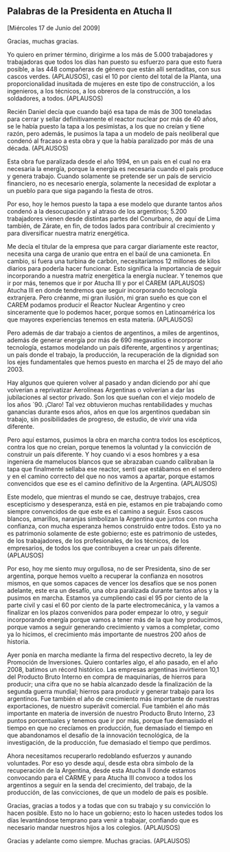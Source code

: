 Palabras de la Presidenta en Atucha II
--------------------------------------

[Miércoles 17 de Junio del 2009]

Gracias, muchas gracias.

Yo quiero en primer término, dirigirme a los más de 5.000 trabajadores y
trabajadoras que todos los días han puesto su esfuerzo para que esto
fuera posible, a las 448 compañeras de género que están allí sentaditas,
con sus cascos verdes. (APLAUSOS), casi el 10 por ciento del total de la
Planta, una proporcionalidad inusitada de mujeres en este tipo de
construcción, a los ingenieros, a los técnicos, a los obreros de la
construcción, a los soldadores, a todos. (APLAUSOS)

Recién Daniel decía que cuando bajó esa tapa de más de 300 toneladas
para cerrar y sellar definitivamente el reactor nuclear por más de 40
años, se le había puesto la tapa a los pesimistas, a los que no creían y
tiene razón, pero además, le pusimos la tapa a un modelo de país
neoliberal que condenó al fracaso a esta obra y que la había paralizado
por más de una década. (APLAUSOS)

Esta obra fue paralizada desde el año 1994, en un país en el cual no era
necesaria la energía, porque la energía es necesaria cuando el país
produce y genera trabajo. Cuando solamente se pretende ser un país de
servicio financiero, no es necesario energía, solamente la necesidad de
explotar a un pueblo para que siga pagando la fiesta de otros.

Por eso, hoy le hemos puesto la tapa a ese modelo que durante tantos
años condenó a la desocupación y al atraso de los argentinos; 5.200
trabajadores vienen desde distintas partes del Conurbano, de aquí de
Lima también, de Zárate, en fin, de todos lados para contribuir al
crecimiento y para diversificar nuestra matriz energética.

Me decía el titular de la empresa que para cargar diariamente este
reactor, necesita una carga de uranio que entra en el baúl de una
camioneta. En cambio, si fuera una turbina de carbón, necesitaríamos 12
millones de kilos diarios para poderla hacer funcionar. Esto significa
la importancia de seguir incorporando a nuestra matriz energética la
energía nuclear. Y tenemos que ir por más, tenemos que ir por Atucha III
y por el CAREM (APLAUSOS) Atucha III en donde tendremos que seguir
incorporando tecnología extranjera. Pero créanme, mi gran ilusión, mi
gran sueño es que con el CAREM podamos producir el Reactor Nuclear
Argentino y creo sinceramente que lo podemos hacer, porque somos en
Latinoamérica los que mayores experiencias tenemos en esta materia.
(APLAUSOS)

Pero además de dar trabajo a cientos de argentinos, a miles de
argentinos, además de generar energía por más de 690 megavatios e
incorporar tecnología, estamos modelando un país diferente, argentinos y
argentinas; un país donde el trabajo, la producción, la recuperación de
la dignidad son los ejes fundamentales que hemos puesto en marcha el 25
de mayo del año 2003.

Hay algunos que quieren volver al pasado y andan diciendo por ahí que
volverían a reprivatizar Aerolíneas Argentinas o volverían a dar las
jubilaciones al sector privado. Son los que sueñan con el viejo modelo
de los años ´90. ¡Claro! Tal vez obtuvieron muchas rentabilidades y
muchas ganancias durante esos años, años en que los argentinos quedaban
sin trabajo, sin posibilidades de progreso, de estudio, de vivir una
vida diferente.

Pero aquí estamos, pusimos la obra en marcha contra todos los
escépticos, contra los que no creían, porque tenemos la voluntad y la
convicción de construir un país diferente. Y hoy cuando vi a esos
hombres y a esa ingeniera de mamelucos blancos que se abrazaban cuando
calibraban la tapa que finalmente sellaba ese reactor, sentí que
estábamos en el sendero y en el camino correcto del que no nos vamos a
apartar, porque estamos convencidos que ese es el camino definitivo de
la Argentina. (APLAUSOS)

Este modelo, que mientras el mundo se cae, destruye trabajos, crea
escepticismo y desesperanza, está en pie, estamos en pie trabajando como
siempre convencidos de que este es el camino a seguir. Esos cascos
blancos, amarillos, naranjas simbolizan la Argentina que juntos con
mucha confianza, con mucha esperanza hemos construido entre todos. Esto
ya no es patrimonio solamente de este gobierno; este es patrimonio de
ustedes, de los trabajadores, de los profesionales, de los técnicos, de
los empresarios, de todos los que contribuyen a crear un país diferente.
(APLAUSOS)

Por eso, hoy me siento muy orgullosa, no de ser Presidenta, sino de ser
argentina, porque hemos vuelto a recuperar la confianza en nosotros
mismos, en que somos capaces de vencer los desafíos que se nos ponen
adelante, este era un desafío, una obra paralizada durante tantos años y
la pusimos en marcha. Estamos ya cumpliendo casi el 95 por ciento de la
parte civil y casi el 60 por ciento de la parte electromecánica, y la
vamos a finalizar en los plazos convenidos para poder empezar lo otro, y
seguir incorporando energía porque vamos a tener más de la que hoy
producimos, porque vamos a seguir generando crecimiento y vamos a
completar, como ya lo hicimos, el crecimiento más importante de nuestros
200 años de historia.

Ayer ponía en marcha mediante la firma del respectivo decreto, la ley de
Promoción de Inversiones. Quiero contarles algo, el año pasado, en el
año 2008, batimos un récord histórico. Las empresas argentinas
invirtieron 10,1 del Producto Bruto Interno en compra de maquinarias, de
hierros para producir; una cifra que no se había alcanzado desde la
finalización de la segunda guerra mundial; hierros para producir y
generar trabajo para los argentinos. Fue también el año de crecimiento
más importante de nuestras exportaciones, de nuestro superávit
comercial. Fue también el año más importante en materia de inversión de
nuestro Producto Bruto Interno, 23 puntos porcentuales y tenemos que ir
por más, porque fue demasiado el tiempo en que no crecíamos en
producción, fue demasiado el tiempo en que abandonamos el desafío de la
innovación tecnológica, de la investigación, de la producción, fue
demasiado el tiempo que perdimos.

Ahora necesitamos recuperarlo redoblando esfuerzos y aunando voluntades.
Por eso yo desde aquí, desde esta obra símbolo de la recuperación de la
Argentina, desde esta Atucha II donde estamos convocando para el CARME y
para Atucha III convoco a todos los argentinos a seguir en la senda del
crecimiento, del trabajo, de la producción, de las convicciones, de que
un modelo de país es posible.

Gracias, gracias a todos y a todas que con su trabajo y su convicción lo
hacen posible. Esto no lo hace un gobierno; esto lo hacen ustedes todos
los días levantándose temprano para venir a trabajar, confiando que es
necesario mandar nuestros hijos a los colegios. (APLAUSOS)

Gracias y adelante como siempre. Muchas gracias. (APLAUSOS)
